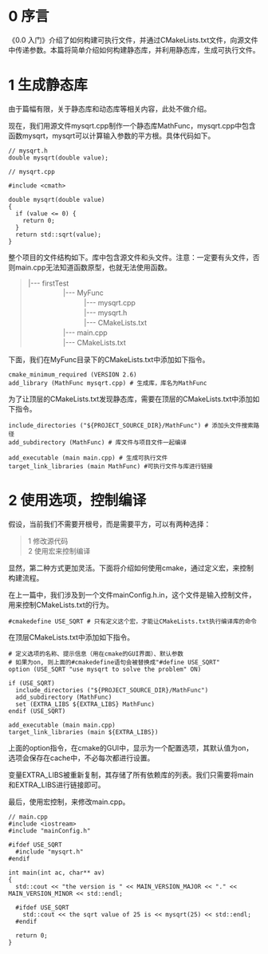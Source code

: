 # 0 序言
《0.0 入门》介绍了如何构建可执行文件，并通过CMakeLists.txt文件，向源文件中传递参数。本篇将简单介绍如何构建静态库，并利用静态库，生成可执行文件。


# 1 生成静态库

由于篇幅有限，关于静态库和动态库等相关内容，此处不做介绍。

现在，我们用源文件mysqrt.cpp制作一个静态库MathFunc，mysqrt.cpp中包含函数mysqrt，mysqrt可以计算输入参数的平方根。具体代码如下。

```
// mysqrt.h
double mysqrt(double value);
```

```
// mysqrt.cpp

#include <cmath>

double mysqrt(double value)
{
  if (value <= 0) {
    return 0;
  }
  return std::sqrt(value);
}
```

整个项目的文件结构如下。库中包含源文件和头文件。注意：一定要有头文件，否则main.cpp无法知道函数原型，也就无法使用函数。

> |--- firstTest  
　　　　　|--- MyFunc  
　　　　　　　　|--- mysqrt.cpp  
　　　　　　　　|--- mysqrt.h  
　　　　　　　　|--- CMakeLists.txt  
　　　　　|--- main.cpp  
　　　　　|--- CMakeLists.txt  


下面，我们在MyFunc目录下的CMakeLists.txt中添加如下指令。

```
cmake_minimum_required (VERSION 2.6)
add_library (MathFunc mysqrt.cpp) # 生成库，库名为MathFunc
```

为了让顶层的CMakeLists.txt发现静态库，需要在顶层的CMakeLists.txt中添加如下指令。

```
include_directories ("${PROJECT_SOURCE_DIR}/MathFunc") # 添加头文件搜索路径
add_subdirectory (MathFunc) # 库文件与项目文件一起编译

add_executable (main main.cpp) # 生成可执行文件
target_link_libraries (main MathFunc) #可执行文件与库进行链接
```

# 2 使用选项，控制编译
假设，当前我们不需要开根号，而是需要平方，可以有两种选择：

>1 修改源代码  
2 使用宏来控制编译

显然，第二种方式更加灵活。下面将介绍如何使用cmake，通过定义宏，来控制构建流程。

在上一篇中，我们涉及到一个文件mainConfig.h.in，这个文件是输入控制文件，用来控制CMakeLists.txt的行为。

```
#cmakedefine USE_SQRT # 只有定义这个宏，才能让CMakeLists.txt执行编译库的命令
```

在顶层CMakeLists.txt中添加如下指令。

```
# 定义选项的名称、提示信息（用在cmake的GUI界面）、默认参数
# 如果为on, 则上面的#cmakedefine语句会被替换成"#define USE_SQRT"
option (USE_SQRT "use mysqrt to solve the problem" ON)

if (USE_SQRT)
  include_directories ("${PROJECT_SOURCE_DIR}/MathFunc")
  add_subdirectory (MathFunc)
  set (EXTRA_LIBS ${EXTRA_LIBS} MathFunc)
endif (USE_SQRT)

add_executable (main main.cpp)
target_link_libraries (main ${EXTRA_LIBS})
```

上面的option指令，在cmake的GUI中，显示为一个配置选项，其默认值为on，选项会保存在cache中，不必每次都进行设置。

变量EXTRA_LIBS被重新复制，其存储了所有依赖库的列表。我们只需要将main和EXTRA_LIBS进行链接即可。

最后，使用宏控制，来修改main.cpp。

```
// main.cpp
#include <iostream>
#include "mainConfig.h"

#ifdef USE_SQRT
  #include "mysqrt.h"
#endif

int main(int ac, char** av)
{
  std::cout << "the version is " << MAIN_VERSION_MAJOR << "." << MAIN_VERSION_MINOR << std::endl;

  #ifdef USE_SQRT
    std::cout << the sqrt value of 25 is << mysqrt(25) << std::endl;
  #endif

  return 0;
}
```
